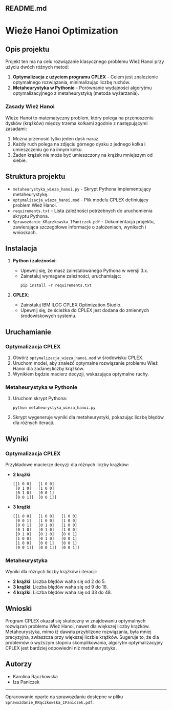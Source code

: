 ## README.md

# Wieże Hanoi Optimization

## Opis projektu

Projekt ten ma na celu rozwiązanie klasycznego problemu Wież Hanoi przy użyciu dwóch różnych metod:
1. **Optymalizacja z użyciem programu CPLEX** - Celem jest znalezienie optymalnego rozwiązania, minimalizując liczbę ruchów.
2. **Metaheurystyka w Pythonie** - Porównanie wydajności algorytmu optymalizacyjnego z metaheurystyką (metoda wyżarzania).

### Zasady Wież Hanoi
Wieże Hanoi to matematyczny problem, który polega na przenoszeniu dysków (krążków) między trzema kołkami zgodnie z następującymi zasadami:
1. Można przenosić tylko jeden dysk naraz.
2. Każdy ruch polega na zdjęciu górnego dysku z jednego kołka i umieszczeniu go na innym kołku.
3. Żaden krążek nie może być umieszczony na krążku mniejszym od siebie.

## Struktura projektu

- `metaheurystyka_wieza_hanoi.py` - Skrypt Pythona implementujący metaheurystykę.
- `optymalizacja_wieza_hanoi.mod` - Plik modelu CPLEX definiujący problem Wież Hanoi.
- `requirements.txt` - Lista zależności potrzebnych do uruchomienia skryptu Pythona.
- `Sprawozdanie_KRączkowska_IPaniczek.pdf` - Dokumentacja projektu, zawierająca szczegółowe informacje o założeniach, wynikach i wnioskach.

## Instalacja

1. **Python i zależności**:
    - Upewnij się, że masz zainstalowanego Pythona w wersji 3.x.
    - Zainstaluj wymagane zależności, uruchamiając:
      ```
      pip install -r requirements.txt
      ```

2. **CPLEX**:
    - Zainstaluj IBM ILOG CPLEX Optimization Studio.
    - Upewnij się, że ścieżka do CPLEX jest dodana do zmiennych środowiskowych systemu.

## Uruchamianie

### Optymalizacja CPLEX

1. Otwórz `optymalizacja_wieza_hanoi.mod` w środowisku CPLEX.
2. Uruchom model, aby znaleźć optymalne rozwiązanie problemu Wież Hanoi dla zadanej liczby krążków.
3. Wynikiem będzie macierz decyzji, wskazująca optymalne ruchy.

### Metaheurystyka w Pythonie

1. Uruchom skrypt Pythona:
   ```
   python metaheurystyka_wieza_hanoi.py
   ```
2. Skrypt wygeneruje wyniki dla metaheurystyki, pokazując liczbę błędów dla różnych iteracji.

## Wyniki

### Optymalizacja CPLEX

Przykładowe macierze decyzji dla różnych liczby krążków:

- **2 krążki**:
  ```
  [[1 0 0]   [1 0 0] 
   [0 1 0]   [1 0 0] 
   [0 1 0]   [0 0 1] 
   [0 0 1]]  [0 0 1]]
  ```

- **3 krążki**:
  ```
  [[1 0 0]   [1 0 0]   [1 0 0] 
   [0 0 1]   [1 0 0]   [1 0 0] 
   [0 0 1]   [0 1 0]   [1 0 0] 
   [0 1 0]   [0 1 0]   [1 0 0] 
   [0 1 0]   [0 1 0]   [0 0 1] 
   [1 0 0]   [0 1 0]   [0 0 1] 
   [1 0 0]   [0 0 1]   [0 0 1] 
   [0 0 1]]  [0 0 1]]  [0 0 1]]
  ```

### Metaheurystyka

Wyniki dla różnych liczby krążków i iteracji:

- **2 krążki**: Liczba błędów waha się od 2 do 5.
- **3 krążki**: Liczba błędów waha się od 9 do 18.
- **4 krążki**: Liczba błędów waha się od 33 do 48.

## Wnioski

Program CPLEX okazał się skuteczny w znajdowaniu optymalnych rozwiązań problemu Wież Hanoi, nawet dla większej liczby krążków. Metaheurystyka, mimo iż dawała przybliżone rozwiązania, była mniej precyzyjna, zwłaszcza przy większej liczbie krążków. Sugeruje to, że dla problemów o wyższym stopniu skomplikowania, algorytm optymalizacyjny CPLEX jest bardziej odpowiedni niż metaheurystyka.

## Autorzy

- Karolina Rączkowska
- Iza Paniczek

---

Opracowanie oparte na sprawozdaniu dostępne w pliku `Sprawozdanie_KRączkowska_IPaniczek.pdf`.
